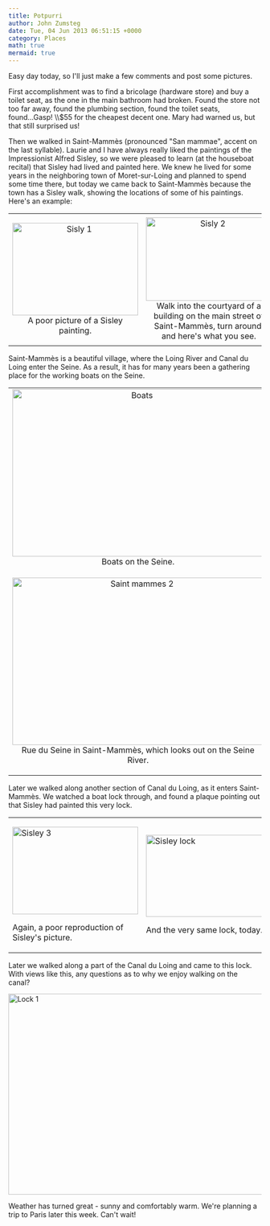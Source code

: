 ```yaml
---
title: Potpurri
author: John Zumsteg
date: Tue, 04 Jun 2013 06:51:15 +0000
category: Places
math: true
mermaid: true
---
```

<p>Easy day today, so I'll just make a few comments and post some pictures.</p>
<p>First accomplishment was to find a bricolage (hardware store) and buy a toilet seat, as the one in the main bathroom had broken. Found the store not too far away, found the plumbing section, found the toilet seats, found...Gasp! \\$55 for the cheapest decent one. Mary had warned us, but that still surprised us!</p>
<p>Then we walked in Saint-Mammès (pronounced "San mammae", accent on the last syllable). Laurie and I have always really liked the paintings of the Impressionist Alfred Sisley, so we were pleased to learn (at the houseboat recital) that Sisley had lived and painted here. We knew he lived for some years in the neighboring town of Moret-sur-Loing and planned to spend some time there, but today we came back to Saint-Mammès because the town has a Sisley walk, showing the locations of some of his paintings. Here's an example:</p>
<table>
<tbody>
<tr>
<td>
<p style="text-align: center;"><img style="display: block; margin-left: auto; margin-right: auto;" title="Sisly-1.jpg" src="http:/assets/images/2013/06/Sisly-1.jpg" alt="Sisly 1" width="250" height="184" border="0" />A poor picture of a Sisley painting.</p>
</td>
<td style="text-align: center;"><img style="display: block; margin-left: auto; margin-right: auto;" title="Sisly-2.jpg" src="http:/assets/images/2013/06/Sisly-2.jpg" alt="Sisly 2" width="250" height="166" border="0" />Walk into the courtyard of a building on the main street of Saint-Mammès, turn around, and here's what you see.</td>
</tr>
</tbody>
</table>
<p>Saint-Mammès is a beautiful village, where the Loing River and Canal du Loing enter the Seine. As a result, it has for many years been a gathering place for the working boats on the Seine. </p>
<table>
<tbody>
<tr>
<td style="text-align: center;"><img class="centeralign" style="display: block; margin-left: auto; margin-right: auto;" title="boats.jpg" src="http:/assets/images/2013/06/boats1.jpg" alt="Boats" width="500" height="333" border="0" />Boats on the Seine.</td>
</tr>
<tr>
<td>
<p style="text-align: center;"><img style="display: block; margin-left: auto; margin-right: auto;" title="saint-mammes-2.jpg" src="http:/assets/images/2013/06/saint-mammes-2.jpg" alt="Saint mammes 2" width="500" height="333" border="0" />Rue du Seine in Saint-Mammès, which looks out on the Seine River.</p>
</td>
</tr>
</tbody>
</table>
<p>Later we walked along another section of Canal du Loing, as it enters Saint-Mammès. We watched a boat lock through, and found a plaque pointing out that Sisley had painted this very lock.</p>
<table>
<tbody>
<tr>
<td>
<p><img style="display: block; margin-left: auto; margin-right: auto;" title="sisley-3.jpg" src="http:/assets/images/2013/06/sisley-3.jpg" alt="Sisley 3" width="250" height="174" border="0" /></p>
<p>Again, a poor reproduction of Sisley's picture.</p>
</td>
<td>
<p><img style="display: block; margin-left: auto; margin-right: auto;" title="sisley-lock.jpg" src="http:/assets/images/2013/06/sisley-lock.jpg" alt="Sisley lock" width="250" height="163" border="0" /></p>
<p>And the very same lock, today.</p>
</td>
</tr>
</tbody>
</table>
<p>Later we walked along a part of the Canal du Loing and came to this lock. With views like this, any questions as to why we enjoy walking on the canal? </p>
<p><img style="display: block; margin-left: auto; margin-right: auto;" title="lock-1.jpg" src="http:/assets/images/2013/06/lock-11.jpg" alt="Lock 1" width="600" height="400" border="0" /></p>
<p>Weather has turned great - sunny and comfortably warm. We're planning a trip to Paris later this week. Can't wait!</p>
